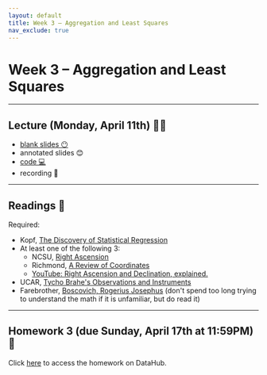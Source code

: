 ```yaml
---
layout: default
title: Week 3 – Aggregation and Least Squares
nav_exclude: true
---
```


<script src="https://cdn.mathjax.org/mathjax/latest/MathJax.js?config=TeX-AMS-MML_HTMLorMML" type="text/javascript"></script>

# Week 3 – Aggregation and Least Squares

---

## Lecture (Monday, April 11th) 👨‍🏫

- [blank slides 😶](../../slides/lec03.pdf)
- annotated slides 😊
- [code 💻](http://datahub.ucsd.edu/user-redirect/git-sync?repo=https://github.com/dsc-courses/dsc90-2022-sp&subPath=lecture/lec03/lec03.ipynb)
- recording 🎥

---

## Readings 📖

Required:
- Kopf, [The Discovery of Statistical Regression](https://priceonomics.com/the-discovery-of-statistical-regression/)
- At least one of the following 3:
    - NCSU, [Right Ascension](https://www.physics.ncsu.edu/classes/astron/Right_Ascension.html)
    - Richmond, [A Review of Coordinates](http://spiff.rit.edu/classes/phys440/lectures/coords/coords.html)
    - [YouTube: Right Ascension and Declination, explained.](https://www.youtube.com/watch?v=g7DlB5lYm9g)
- UCAR, [Tycho Brahe's Observations and Instruments](https://www2.hao.ucar.edu/Education/FamousSolarPhysicists/tycho-brahes-observations-instruments)
- Farebrother, [Boscovich, Rogerius Josephus](https://encyclopediaofmath.org/wiki/Boscovich,_Rogerius_Josephus) (don't spend too long trying to understand the math if it is unfamiliar, but do read it)

---

## Homework 3 (due Sunday, April 17th at 11:59PM) 📝

Click [here](http://datahub.ucsd.edu/user-redirect/git-sync?repo=https://github.com/dsc-courses/dsc90-2022-sp&subPath=homework/hw03/hw03-student.ipynb) to access the homework on DataHub.